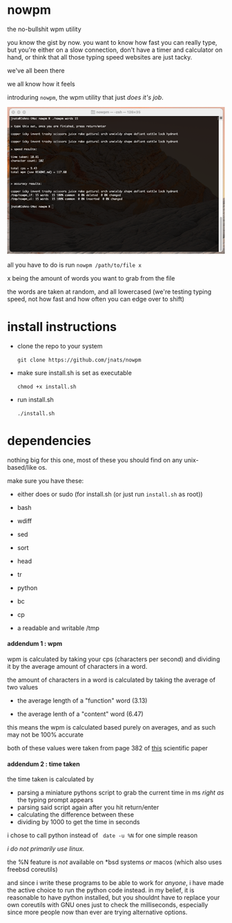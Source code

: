 # nowpm

the no-bullshit wpm utility

you know the gist by now. you want to know how fast you can really type, but you're either on a slow connection, don't have a timer and calculator on hand, or think that all those typing speed websites are just tacky.

we've all been there

we all know how it feels



introduring `nowpm`, the wpm utility that just *does it's job*.

![](screenshot.png)



all you have to do is run `nowpm /path/to/file x`

x being the amount of words you want to grab from the file

the words are taken at random, and all lowercased (we're testing typing speed, not how fast and how often you can edge over to shift)

# install instructions

- clone the repo to your system

  `git clone https://github.com/jnats/nowpm`

- make sure install.sh is set as executable

  `chmod +x install.sh`

- run install.sh

  `./install.sh`



# dependencies

nothing big for this one, most of these you should find on any unix-based/like os.

make sure you have these: 

- either does or sudo (for install.sh (or just run `install.sh` as root))

- bash
- wdiff
- sed
- sort
- head
- tr
- python
- bc
- cp
- a readable and writable /tmp

#### addendum 1 : wpm

wpm is calculated by taking your cps (characters per second) and dividing it by the average amount of characters in a word.



the amount of characters in a word is calculated by taking the average of two values

- the average length of a "function" word (3.13)

- the average lenth of a "content" word (6.47)

  

this means the wpm is calculated based purely on averages, and as such may not be 100% accurate

both of these values were taken from page 382 of [this](https://pdf.sciencedirectassets.com/273276/1-s2.0-S0019995800X01489/1-s2.0-S0019995858902298/main.pdf) scientific paper

#### addendum 2 : time taken

the time taken is calculated by

- parsing a miniature pythons script to grab the current time in ms *right as* the typing prompt appears
- parsing said script again after you hit return/enter
- calculating the difference between these
- dividing by 1000 to get the time in seconds



i chose to call python instead of ` date -u %N` for one simple reason



*i do not primarily use linux.*



the %N feature is *not* available on \*bsd systems *or* macos (which also uses freebsd coreutils)

and since i write these programs to be able to work for *anyone*, i have made the active choice to run the python code instead. in my belief, it is reasonable to have python installed, but you shouldnt have to replace your own coreutils with GNU ones just to check the milliseconds, especially since more people now than ever are trying alternative options.
